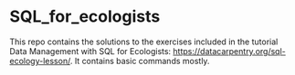 # SQL_for_ecologists

This repo contains the solutions to the exercises included in the tutorial Data Management with SQL for Ecologists: https://datacarpentry.org/sql-ecology-lesson/. It contains basic commands mostly.
